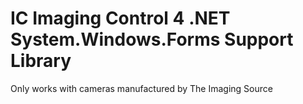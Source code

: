 ﻿# IC Imaging Control 4 .NET System.Windows.Forms Support Library

Only works with cameras manufactured by The Imaging Source
